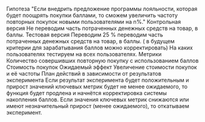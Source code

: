 Гипотеза
"Если внедрить предложение программы лояльности, которая будет поощрять покупки баллами, то сможем увеличить частоту повторных покупок новыми пользователями на n%."
Контрольная версия Не переводим часть потраченных денежных средств на товар, в баллы.
Тестовая версия Переводим 25 % переводим часть потраченных денежных средств на товар, в баллы. ( в будущем критерии для зарабатывания баллов можно корректировать)
На каких пользователях тестируем на всех пользователях.
Метрики  
Количество совершивших повторную покупку с использованием баллов
Стоимость покупок 
Ожидаемый эффект
Увеличение стоимости покупок и её частоты
План действий в зависимости от результатов эксперимента
Если результат эксперимента будет положительным и прирост значений ключевых метрик будет не менее ожидаемого, то функция будет продлена и начнётся корректировка системы накопления баллов.
Если значения ключевых метрик снижаются или имеют незначительный прирост (менее ожидаемого), то откатываем эксперимент.
